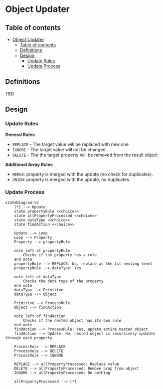 # Object Updater

## Table of contents
 
- [Object Updater](#object-updater)
  - [Table of contents](#table-of-contents)
  - [Definitions](#definitions)
  - [Design](#design)
    - [Update Rules](#update-rules)
    - [Update Process](#update-process)


## Definitions

TBD

## Design

### Update Rules

**General Rules**

- `REPLACE` - The target value will be replaced with new one
- `IGNORE` - The target value will not be changed
- `DELETE` - The the target property will be removed from the result object

**Additional Array Rules**

- `MERGE`: property is merged with the update (no check for duplicates).
- `UNION`: property is merged with the update, no duplicates.

### Update Process

```mermaid
stateDiagram-v2
    [*] --> Update
    state propertyRule <<choice>>
    state allPropertyProcessed <<choice>>
    state dataType <<choice>>
    state findAction <<choice>>

    Update --> Loop
    Loop --> Property
    Property --> propertyRule
    
    note left of propertyRule
        Checks if the property has a rule
    end note
    propertyRule --> REPLACE: No, replace at the 1st nesting level
    propertyRule --> dataType: Yes

    note left of dataType
        Checks the data type of the property
    end note
    dataType --> Primitive
    dataType --> Object
    
    Primitive --> ProcessRule
    Object --> findAction

    note left of findAction
        Checks if the nested object has its own rule
    end note
    findAction --> ProcessRule: Yes, update entire nested object
    findAction --> Update: No, nested object is recursively updated through each property

    ProcessRule --> REPLACE
    ProcessRule --> DELETE
    ProcessRule --> IGNORE

    REPLACE --> allPropertyProcessed: Replace value
    DELETE --> allPropertyProcessed: Remove prop from object
    IGNORE --> allPropertyProcessed: Do nothing

    allPropertyProcessed --> [*]
```





